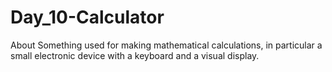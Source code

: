 # Day_10-Calculator
About
Something used for making mathematical calculations, in particular a small electronic device with a keyboard and a visual display.
